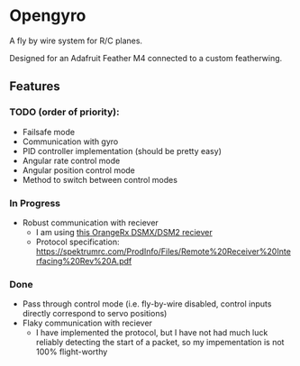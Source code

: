 # Opengyro

A fly by wire system for R/C planes.

Designed for an Adafruit Feather M4 connected to a custom featherwing.

## Features

### TODO (order of priority):
 - Failsafe mode
 - Communication with gyro
 - PID controller implementation (should be pretty easy)
 - Angular rate control mode
 - Angular position control mode
 - Method to switch between control modes

### In Progress
 - Robust communication with reciever
   - I am using [this OrangeRx DSMX/DSM2 reciever](https://hobbyking.com/en_us/orangerx-r110xl-dsmx-dsm2-compatible-satellite-receiver.html)
   - Protocol specification: https://spektrumrc.com/ProdInfo/Files/Remote%20Receiver%20Interfacing%20Rev%20A.pdf

### Done
 - Pass through control mode (i.e. fly-by-wire disabled, control inputs directly correspond to servo positions)
 - Flaky communication with reciever
   - I have implemented the protocol, but I have not had much luck reliably detecting the start of a packet, so my impementation is not 100% flight-worthy 
